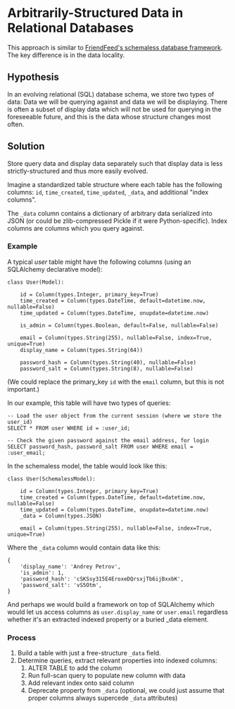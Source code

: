 # Arbitrarily-Structured Data in Relational Databases

This approach is similar to [FriendFeed's schemaless database framework](http://bret.appspot.com/entry/how-friendfeed-uses-mysql). The key difference is in the data locality.

## Hypothesis

In an evolving relational (SQL) database schema, we store two types of data: Data we will be querying against and data we will be displaying. There is often a subset of display data which will not be used for querying in the foreseeable future, and this is the data whose structure changes most often.

## Solution

Store query data and display data separately such that display data is less strictly-structured and thus more easily evolved.

Imagine a standardized table structure where each table has the following columns: ``id``, ``time_created``, ``time_updated``, ``_data``, and additional "index columns".

The ``_data`` column contains a dictionary of arbitrary data serialized into JSON (or could be zlib-compressed Pickle if it were Python-specific). Index columns are columns which you query against.

### Example

A typical *user* table might have the following columns (using an SQLAlchemy declarative model):

    class User(Model):

        id = Column(types.Integer, primary_key=True)
        time_created = Column(types.DateTime, default=datetime.now, nullable=False)
        time_updated = Column(types.DateTime, onupdate=datetime.now)

        is_admin = Column(types.Boolean, default=False, nullable=False)

        email = Column(types.String(255), nullable=False, index=True, unique=True)
        display_name = Column(types.String(64))

        password_hash = Column(types.String(40), nullable=False)
        password_salt = Column(types.String(8), nullable=False)

(We could replace the primary_key ``id`` with the ``email`` column, but this is not important.)

In our example, this table will have two types of queries:

    -- Load the user object from the current session (where we store the user_id)
    SELECT * FROM user WHERE id = :user_id;

    -- Check the given password against the email address, for login
    SELECT password_hash, password_salt FROM user WHERE email = :user_email;

In the schemaless model, the table would look like this:

    class User(SchemalessModel):

        id = Column(types.Integer, primary_key=True)
        time_created = Column(types.DateTime, default=datetime.now, nullable=False)
        time_updated = Column(types.DateTime, onupdate=datetime.now)
        _data = Column(types.JSON)

        email = Column(types.String(255), nullable=False, index=True, unique=True)

Where the ``_data`` column would contain data like this:

    {
        'display_name': 'Andrey Petrov',
        'is_admin': 1,
        'password_hash': 'cSKSsy315E4EroxeDQrsxjTb6ijBxxbK',
        'password_salt': 'vS5Otm',
    }

And perhaps we would build a framework on top of SQLAlchemy which would let us access columns as ``user.display_name`` or ``user.email`` regardless whether it's an extracted indexed property or a buried _data element.


### Process

1. Build a table with just a free-structure ``_data`` field.
2. Determine queries, extract relevant properties into indexed columns:
    1. ALTER TABLE to add the column
    2. Run full-scan query to populate new column with data
    3. Add relevant index onto said column
    4. Deprecate property from ``_data`` (optional, we could just assume that proper columns always supercede ``_data`` attributes)
